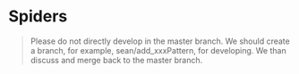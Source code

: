 # Spiders
> Please do not directly develop in the master branch.
> We should create a branch, for example, sean/add_xxxPattern,
> for developing. We than discuss and merge back to the master branch.
